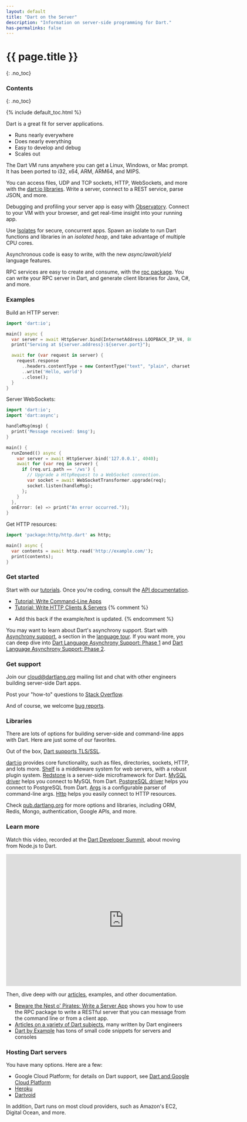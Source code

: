```yaml
---
layout: default
title: "Dart on the Server"
description: "Information on server-side programming for Dart."
has-permalinks: false
---
```


# {{ page.title }}
{: .no_toc}

### Contents
{: .no_toc}

{% include default_toc.html %}

Dart is a great fit for server applications.

* Runs nearly everywhere
* Does nearly everything
* Easy to develop and debug
* Scales out

The Dart VM runs anywhere you can get a Linux, Windows, or Mac prompt.
It has been ported to i32, x64, ARM, ARM64, and MIPS.

You can access files, UDP and TCP sockets, HTTP, WebSockets, and more with the
[dart:io libraries][dart_io_libs]. Write a server, connect to a REST service,
parse JSON, and more.

Debugging and profiling your server app is easy with
[Observatory](http://dart-lang.github.io/observatory/). Connect
to your VM with your browser, and get real-time insight into your running
app.

Use [Isolates][isolate-docs] for secure, concurrent apps.
Spawn an isolate to run Dart
functions and libraries in an _isolated heap_, and take advantage of
multiple CPU cores.

Asynchronous code is easy to write, with the new _async/await/yield_
language features.

RPC services are easy to create and consume, with the
[rpc package](https://github.com/dart-lang/rpc).
You can write your RPC server in Dart, and generate client libraries for
Java, C#, and more.

### Examples

Build an HTTP server:

``` dart
import 'dart:io';

main() async {
  var server = await HttpServer.bind(InternetAddress.LOOPBACK_IP_V4, 8080);
  print("Serving at ${server.address}:${server.port}");

  await for (var request in server) {
    request.response
      ..headers.contentType = new ContentType("text", "plain", charset: "utf-8")
      ..write('Hello, world')
      ..close();
  }
}
```

Server WebSockets:

``` dart
import 'dart:io';
import 'dart:async';

handleMsg(msg) {
  print('Message received: $msg');
}

main() {
  runZoned(() async {
    var server = await HttpServer.bind('127.0.0.1', 4040);
    await for (var req in server) {
      if (req.uri.path == '/ws') {
        // Upgrade a HttpRequest to a WebSocket connection.
        var socket = await WebSocketTransformer.upgrade(req);
        socket.listen(handleMsg);
      };
    }
  },
  onError: (e) => print("An error occurred."));
}
```

Get HTTP resources:

``` dart
import 'package:http/http.dart' as http;

main() async {
  var contents = await http.read('http://example.com/');
  print(contents);
}
```

### Get started

Start with our [tutorials](https://www.dartlang.org/docs/tutorials/).
Once you're coding, consult the
[API documentation](https://api.dartlang.org/apidocs/channels/stable/dartdoc-viewer/home).

* [Tutorial: Write Command-Line Apps](https://www.dartlang.org/docs/tutorials/cmdline/)
* [Tutorial: Write HTTP Clients & Servers](https://www.dartlang.org/docs/tutorials/httpserver/)
{% comment %}
- Add this back if the example/text is updated.
{% endcomment %}

You may want to learn about Dart's asynchrony support.
Start with [Asynchrony support](https://www.dartlang.org/docs/dart-up-and-running/ch02.html#asynchrony),
a section in the [language tour](https://www.dartlang.org/docs/dart-up-and-running/ch02.html).
If you want more, you can deep dive into
[Dart Language Asynchrony Support: Phase 1](https://www.dartlang.org/articles/await-async/) and
[Dart Language Asynchrony Support: Phase 2](https://www.dartlang.org/articles/beyond-async/).

### Get support

Join our
[cloud@dartlang.org](https://groups.google.com/a/dartlang.org/forum/#!forum/cloud)
mailing list and chat with other engineers building
server-side Dart apps.

Post your "how-to" questions to
[Stack Overflow](http://stackoverflow.com/tags/dart).

And of course, we welcome [bug reports](http://dartbug.com/new).

### Libraries

There are lots of options for building server-side and command-line
apps with Dart. Here are just some of our favorites.

Out of the box, [Dart supports TLS/SSL](tls-ssl.html).

[dart:io][dart_io_libs] provides core functionality, such as files, directories,
sockets, HTTP, and lots more. [Shelf][shelf] is a middleware system for
web servers, with a robust plugin system. [Redstone][redstone] is a
server-side microframework for Dart. [MySQL driver][mysql] helps you
connect to MySQL from Dart. [PostgreSQL driver][postgres] helps you
connect to PostgreSQL from Dart. [Args][args] is a configurable parser of
command-line args. [Http][http] helps you easily connect to HTTP resources.

Check [pub.dartlang.org][pub] for more options and libraries, including
ORM, Redis, Mongo, authentication, Google APIs, and more.

### Learn more

Watch this video, recorded at the
[Dart Developer Summit](https://www.dartlang.org/events/2015/summit/),
about moving from Node.js to Dart.

<iframe width="640" height="360" src="https://www.youtube.com/embed/NHsmiY0rFS8?list=PLOU2XLYxmsIIQorIS8gagUiMau9S84vZV&amp;showinfo=0" frameborder="0" allowfullscreen></iframe>

Then, dive deep with our [articles](https://www.dartlang.org/articles/), examples,
and other documentation.

* [Beware the Nest o' Pirates: Write a Server App](codelab/)
  shows you how to use the RPC package to write a RESTful server
  that you can message from the command line or from a client app.
* [Articles on a variety of Dart subjects](https://www.dartlang.org/articles/),
   many written by Dart engineers
* [Dart by Example][examples] has tons of small code snippets for servers
  and consoles

### Hosting Dart servers

You have many options. Here are a few:

* Google Cloud Platform; for details on Dart support, see
  [Dart and Google Cloud Platform](google-cloud-platform)
* [Heroku](https://github.com/igrigorik/heroku-buildpack-dart)  
* [Dartvoid](http://www.dartvoid.com/)

In addition, Dart runs on most cloud providers, such as
Amazon's EC2, Digital Ocean, and more.

[dart_io_libs]: https://api.dartlang.org/apidocs/channels/stable/dartdoc-viewer/dart:io
[isolate-docs]: https://api.dartlang.org/apidocs/channels/stable/dartdoc-viewer/dart:isolate
[shelf]: https://pub.dartlang.org/packages/shelf
[redstone]: http://redstonedart.org/
[mysql]: https://pub.dartlang.org/packages/sqljocky
[postgres]: https://pub.dartlang.org/packages/postgresql
[pub]: https://pub.dartlang.org
[args]: https://pub.dartlang.org/packages/args
[http]: https://pub.dartlang.org/packages/http
[examples]: https://www.dartlang.org/dart-by-example/#dart-io-and-command-line-apps
